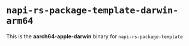 # `napi-rs-package-template-darwin-arm64`

This is the **aarch64-apple-darwin** binary for `napi-rs-package-template`
